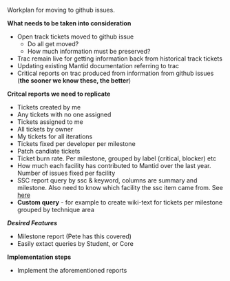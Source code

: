 Workplan for moving to github issues.

**What needs to be taken into consideration**

* Open track tickets moved to github issue
  * Do all get moved?
  * How much information must be preserved?
* Trac remain live for getting information back from historical track tickets
* Updating existing Mantid documentation referring to trac
* Critical reports on trac produced from information from github issues (**the sooner we know these, the better**)

**Critcal reports we need to replicate**
* Tickets created by me
* Any tickets with no one assigned
* Tickets assigned to me
* All tickets by owner
* My tickets for all iterations
* Tickets fixed per developer per milestone
* Patch candiate tickets
* Ticket burn rate. Per milestone, grouped by label (critical, blocker) etc
* How much each facility has contributed to Mantid over the last year. Number of issues fixed per facility
* SSC report query by ssc & keyword, columns are summary and milestone. Also need to know which facility the ssc item came from. See [here](http://trac.mantidproject.org/mantid/wiki/SSC%20Report%202015)
* **Custom query** - for example to create wiki-text for tickets per milestone grouped by technique area

***Desired Features***
* Milestone report (Pete has this covered)
* Easily extact queries by Student, or Core

**Implementation steps**
* Implement the aforementioned reports
